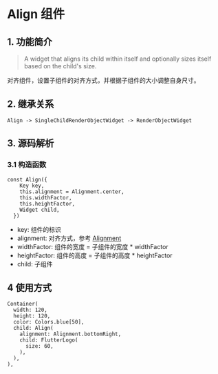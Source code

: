 # Align 组件
## 1. 功能简介
> A widget that aligns its child within itself and optionally sizes itself based on the child's size.

对齐组件，设置子组件的对齐方式，并根据子组件的大小调整自身尺寸。

## 2. 继承关系
```
Align -> SingleChildRenderObjectWidget -> RenderObjectWidget
```

## 3. 源码解析
### 3.1 构造函数
```
const Align({
    Key key,
    this.alignment = Alignment.center,
    this.widthFactor,
    this.heightFactor,
    Widget child,
  })
```
* key: 组件的标识
* alignment: 对齐方式，参考 [Alignment](../painting/Alignment.md)
* widthFactor: 组件的宽度 = 子组件的宽度 * widthFactor
* heightFactor: 组件的高度 = 子组件的高度 * heightFactor
* child: 子组件

## 4 使用方式
```
Container(
  width: 120,
  height: 120,
  color: Colors.blue[50],
  child: Align(
    alignment: Alignment.bottomRight,
    child: FlutterLogo(
      size: 60,
    ),
  ),
),
```